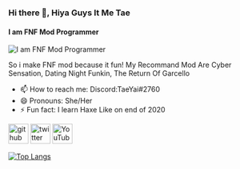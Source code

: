 ### Hi there 👋, Hiya Guys It Me Tae
#### I am FNF Mod Programmer
![I am FNF Mod Programmer](https://ibb.co/gz9wMVg)


So i make FNF mod because it fun!
My Recommand Mod Are Cyber Sensation, Dating Night Funkin, The Return Of Garcello


- 📫 How to reach me: Discord:TaeYai#2760 
- 😄 Pronouns: She/Her 
- ⚡ Fun fact: I learn Haxe Like on end of 2020 


[<img src='https://cdn.jsdelivr.net/npm/simple-icons@3.0.1/icons/github.svg' alt='github' height='40'>](https://github.com/TaeYai)  [<img src='https://cdn.jsdelivr.net/npm/simple-icons@3.0.1/icons/twitter.svg' alt='twitter' height='40'>](https://twitter.com/TaeYai_)  [<img src='https://cdn.jsdelivr.net/npm/simple-icons@3.0.1/icons/youtube.svg' alt='YouTube' height='40'>](https://www.youtube.com/c/TaeYai)  

[![Top Langs](https://github-readme-stats.vercel.app/api/top-langs/?username=TaeYai)](https://github.com/anuraghazra/github-readme-stats)

